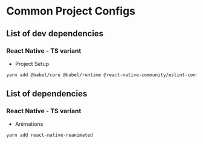 # Common Project Configs

## List of dev dependencies

### React Native - TS variant

- Project Setup
```bash
yarn add @babel/core @babel/runtime @react-native-community/eslint-config @types/jest @types/react-native @types/react-test-renderer @typescript-eslint/parser babel-jest eslint eslint-config-airbnb-base eslint-import-resolver-typescript eslint-plugin-import jest metro-react-native-babel-preset react-test-renderer typescript -D
```

## List of dependencies

### React Native - TS variant

- Animations
```bash
yarn add react-native-reanimated
```
